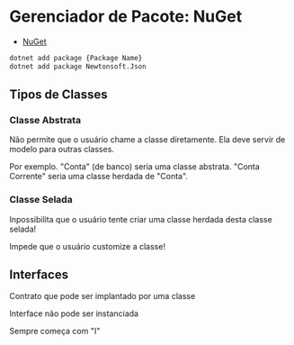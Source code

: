 # Gerenciador de Pacote: NuGet

- [NuGet](https://learn.microsoft.com/en-us/nuget/)

```bash
dotnet add package {Package Name}
dotnet add package Newtonsoft.Json
```

## Tipos de Classes

### Classe Abstrata

Não permite que o usuário chame a classe diretamente. Ela deve servir de modelo para outras classes.

Por exemplo.
"Conta" (de banco) seria uma classe abstrata.
"Conta Corrente" seria uma classe herdada de "Conta".

### Classe Selada

Inpossibilita que o usuário tente criar uma classe herdada desta classe selada!

Impede que o usuário customize a classe!

## Interfaces

Contrato que pode ser implantado por uma classe

Interface não pode ser instanciada

Sempre começa com "I"
